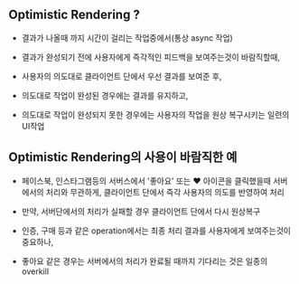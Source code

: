## Optimistic Rendering ?

- 결과가 나올때 까지 시간이 걸리는 작업중에서(통상 async 작업)

- 결과가 완성되기 전에 사용자에게 즉각적인 피드백을 보여주는것이 바람직할때,

- 사용자의 의도대로 클라이언트 단에서 우선 결과를 보여준 후,

- 의도대로 작업이 완성된 경우에는 결과를 유지하고,

- 의도대로 작업이 완성되지 못한 경우에는 사용자의 작업을 원상 복구시키는 일련의 UI작업

## Optimistic Rendering의 사용이 바람직한 예

- 페이스북, 인스타그램등의 서버스에서 '좋아요' 또는 ♥︎ 아이콘을 클릭했을때 서버에서의 처리와 무관하게, 클라이언트 단에서 즉각 사용자의 의도를 반영하여 처리

- 만약, 서버단에서의 처리가 실패할 경우 클라이언트 단에서 다시 원상복구

- 인증, 구매 등과 같은 operation에서는 최종 처리 결과를 사용자에게 보여주는것이 중요하나,

- 좋아요 같은 경우는 서버에서의 처리가 완료될 때까지 기다리는 것은 일종의 overkill
